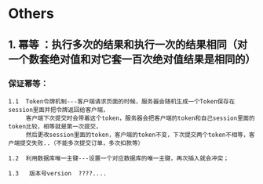 # Others

## 1. 幂等 ：执行多次的结果和执行一次的结果相同（对一个数套绝对值和对它套一百次绝对值结果是相同的）
###  保证幂等：
    1.1  Token令牌机制---客户端请求页面的时候，服务器会随机生成一个Token保存在session里面并把令牌返回给客户端，
         客户端下次提交时会带着这个token，服务器会把客户端的token和自己session里面的token比较，相等就是第一次提交，
         然后更改session里面的token，客户端的token不变，下次提交两个token不相等，客户端提交失败..（不能多次提交订单，多次扣款等） 
         
    1.2  利用数据库唯一主键---设置一个对应数据库的唯一主键，再次插入就会冲突；
    
    1.3   版本号version  ????....
